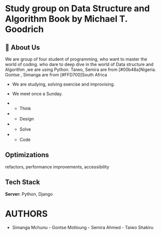# Study group on Data Structure and Algorithm Book by Michael T. Goodrich

## 🚀 About Us
We are group of four student of programming, who want to master the world of coding.
who dare to deep dive in the world of Data structure and Algorithm ,we are using Python.
Taiwo, Semira are from [#00b48a]Nigeria.
Gontse , Simanga are from [#FFD700]South Africa 

- We are studying, solving exercise and improvising. 
- We meet once a Sunday.


- - Think
- - Design
- - Solve
- - Code

## Optimizations

refactors, performance improvements, accessibility
  
## Tech Stack
**Server:** Python, Django


# AUTHORS
- Simanga Mchunu - Gontse Motloung - Semira Ahmed - Taiwo Shakiru

